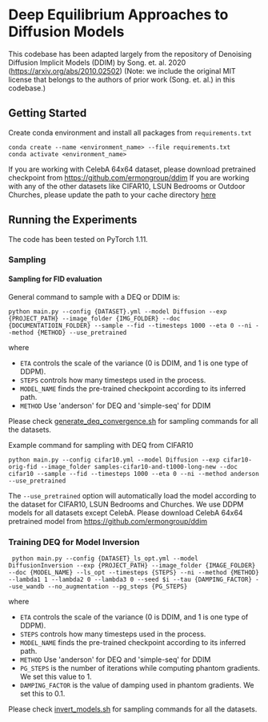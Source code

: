 # Deep Equilibrium Approaches to Diffusion Models

This codebase has been adapted largely from the repository of Denoising Diffusion Implicit Models (DDIM) by Song. et. al. 2020 (https://arxiv.org/abs/2010.02502) (Note: we include the original MIT license that belongs to the authors of prior work (Song. et. al.) in this codebase.)

## Getting Started 

Create conda environment and install all packages from `requirements.txt`
```
conda create --name <environment_name> --file requirements.txt
conda activate <environment_name>
```

If you are working with CelebA 64x64 dataset, please download pretrained checkpoint from https://github.com/ermongroup/ddim
If you are working with any of the other datasets like CIFAR10, LSUN Bedrooms or Outdoor Churches, please update the path to your cache directory [here](https://github.com/ashwinipokle/deq-ddim/blob/main/functions/ckpt_util.py#L60)

## Running the Experiments
The code has been tested on PyTorch 1.11.

### Sampling

#### Sampling for FID evaluation

General command to sample with a DEQ or DDIM is:
```
python main.py --config {DATASET}.yml --model Diffusion --exp {PROJECT_PATH} --image_folder {IMG_FOLDER} --doc {DOCUMENTATIOIN_FOLDER} --sample --fid --timesteps 1000 --eta 0 --ni --method {METHOD} --use_pretrained
```
where 
- `ETA` controls the scale of the variance (0 is DDIM, and 1 is one type of DDPM).
- `STEPS` controls how many timesteps used in the process.
- `MODEL_NAME` finds the pre-trained checkpoint according to its inferred path.
- `METHOD` Use 'anderson' for DEQ and 'simple-seq' for DDIM

Please check [generate_deq_convergence.sh](scripts/generate_deq_convergence.sh) for sampling commands for all the datasets.

Example command for sampling with DEQ from CIFAR10
```
python main.py --config cifar10.yml --model Diffusion --exp cifar10-orig-fid --image_folder samples-cifar10-and-t1000-long-new --doc cifar10 --sample --fid --timesteps 1000 --eta 0 --ni --method anderson --use_pretrained
```
The `--use_pretrained` option will automatically load the model according to the dataset for CIFAR10, LSUN Bedrooms and Churches. We use DDPM models for all datasets except CelebA. Please download CelebA 64x64 pretrained model from https://github.com/ermongroup/ddim

### Training DEQ for Model Inversion
```
 python main.py --config {DATASET}_ls_opt.yml --model DiffusionInversion --exp {PROJECT_PATH} --image_folder {IMAGE_FOLDER} --doc {MODEL_NAME} --ls_opt --timesteps {STEPS} --ni --method {METHOD} --lambda1 1 --lambda2 0 --lambda3 0 --seed $i --tau {DAMPING_FACTOR} --use_wandb --no_augmentation --pg_steps {PG_STEPS}
```
where
- `ETA` controls the scale of the variance (0 is DDIM, and 1 is one type of DDPM).
- `STEPS` controls how many timesteps used in the process.
- `MODEL_NAME` finds the pre-trained checkpoint according to its inferred path.
- `METHOD` Use 'anderson' for DEQ and 'simple-seq' for DDIM
- `PG_STEPS` is the number of iterations while computing phantom gradients. We set this value to 1.
- `DAMPING_FACTOR` is the value of damping used in phantom gradients. We set this to 0.1.

Please check [invert_models.sh](scripts/invert_models.sh) for sampling commands for all the datasets.
